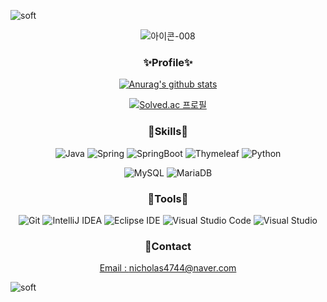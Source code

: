 <!--![waving](https://capsule-render.vercel.app/api?type=waving&height=300&text=🙋‍♂️WONSEOK&fontColor=FFFFFF&animation=fadeIn&fontAlign=50&fontAlignY=40&color=0:BCE3FD,100:C091F6&section=header)-->

<!--![soft](https://capsule-render.vercel.app/api?type=soft&color=auto&text=Good%20to%20use%20with%20other%20readme&fontSize=40&animation=twinkling)-->

![soft](https://capsule-render.vercel.app/api?type=soft&color=auto&text=JUST%20DO%20IT💻&fontAlignY=45&fontSize=60&height=170&animation=fadeIn&desc=🙋‍♂️This%20is%20WONSEOK's%20github😎&descAlignY=75)

<div align="center">
  
![아이콘-008](https://user-images.githubusercontent.com/113500970/212017888-5e142307-dc20-43cb-8bdd-981e2ed14685.png)
  
<!--### 🌱Experiences-->
<!--
**Bachelor Degree**
- **Mar 2018 - Sep 2023(expected)** School of Conputer science, Chungbuk National University</br>

**Undergraduate researcher**
- **Apr 2021 - Jun 2022** Intelligent Software Lab at Chungbuk National University's School of Computer Science
-->


### ✨Profile✨
  
<!-- 깃헙 스탯 -->
[![Anurag's github stats](https://github-readme-stats.vercel.app/api?username=WONSEOKJE)](https://github.com/anuraghazra/github-readme-stats)

<!-- 백준 스탯 -->
[![Solved.ac 프로필](http://mazassumnida.wtf/api/v2/generate_badge?boj=je8888)](https://solved.ac/profile/je8888)

<!-- 언어 스탯
[![Top Langs](https://github-readme-stats.vercel.app/api/top-langs/?username=CocoIsCat&layout=compact)](https://github.com/anuraghazra/github-readme-stats)
-->
  


### 💪Skills💪
![Java](https://img.shields.io/badge/Java-007396.svg?&style=for-the-badge&logo=Java&logoColor=white) ![Spring](https://img.shields.io/badge/Spring-6DB33F.svg?&style=for-the-badge&logo=Spring&logoColor=white) <img alt="SpringBoot" src ="https://img.shields.io/badge/SpringBoot-green?style=for-the-badge&logo=springboot&logoColor=white"/> ![Thymeleaf](https://img.shields.io/badge/Thymeleaf-%23005C0F.svg?style=for-the-badge&logo=Thymeleaf&logoColor=white)  ![Python](https://img.shields.io/badge/python-3670A0?style=for-the-badge&logo=python&logoColor=ffdd54)

![MySQL](https://img.shields.io/badge/MySQL-4479A1.svg?&style=for-the-badge&logo=MySQL&logoColor=white) ![MariaDB](https://img.shields.io/badge/MariaDB-003545?style=for-the-badge&logo=mariadb&logoColor=white)


### 🔧Tools🔧
![Git](https://img.shields.io/badge/Git-F05032.svg?&style=for-the-badge&logo=Git&logoColor=white) ![IntelliJ IDEA](https://img.shields.io/badge/IntelliJIDEA-000000.svg?style=for-the-badge&logo=intellij-idea&logoColor=white) ![Eclipse IDE](https://img.shields.io/badge/Eclipse%20IDE-2C2255.svg?&style=for-the-badge&logo=Eclipse%20IDE&logoColor=white) ![Visual Studio Code](https://img.shields.io/badge/Visual%20Studio%20Code-007ACC.svg?&style=for-the-badge&logo=Visual%20Studio%20Code&logoColor=white)  ![Visual Studio](https://img.shields.io/badge/Visual%20Studio-5C2D91.svg?style=for-the-badge&logo=visual-studio&logoColor=white)

### 📮Contact
[Email : nicholas4744@naver.com](nicholas4744@naver.com)

</div>
<!--
**CocoIsCat/CocoIsCat** is a ✨ _special_ ✨ repository because its `README.md` (this file) appears on your GitHub profile.
### Hi there 👋
Here are some ideas to get you started:
- 🔭 I’m currently working on ...
- 🌱 I’m currently learning ...
- 👯 I’m looking to collaborate on ...
- 🤔 I’m looking for help with ...
- 💬 Ask me about ...
- 📫 How to reach me: ...
- 😄 Pronouns: ...
- ⚡ Fun fact: ...
-->


![soft](https://capsule-render.vercel.app/api?type=soft&color=auto,100:BCE3FD&text=%20%20&fontAlign=30&fontSize=30&descAlign=60&descAlignY=50&section=footer)

